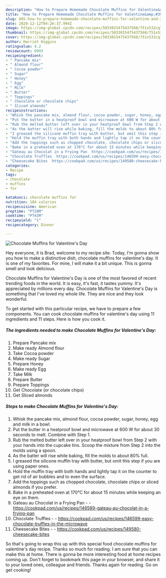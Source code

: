 ```yaml
---
description: "How to Prepare Homemade Chocolate Muffins for Valentine&amp;#39;s Day"
title: "How to Prepare Homemade Chocolate Muffins for Valentine&amp;#39;s Day"
slug: 605-how-to-prepare-homemade-chocolate-muffins-for-valentine-and-39-s-day
date: 2020-12-12T04:26:37.994Z
image: https://img-global.cpcdn.com/recipes/5033015475437568/751x532cq70/chocolate-muffins-for-valentines-day-recipe-main-photo.jpg
thumbnail: https://img-global.cpcdn.com/recipes/5033015475437568/751x532cq70/chocolate-muffins-for-valentines-day-recipe-main-photo.jpg
cover: https://img-global.cpcdn.com/recipes/5033015475437568/751x532cq70/chocolate-muffins-for-valentines-day-recipe-main-photo.jpg
author: Harriet Higgins
ratingvalue: 4.2
reviewcount: 6993
recipeingredient:
- " Pancake mix"
- " Almond flour"
- " Cocoa powder"
- " Sugar"
- " Honey"
- " Egg"
- " Milk"
- " Butter"
- " Toppings"
- " Chocolate or chocolate chips"
- " Sliced almonds"
recipeinstructions:
- "Whisk the pancake mix, almond flour, cocoa powder, sugar, honey, egg and milk in a bowl."
- "Put the butter in a heatproof bowl and microwave at 600 W for about 30 seconds to melt. Combine with Step 1."
- "Rub the melted butter left over in your heatproof bowl from Step 2 with your hands into the cupcake tins. Scoop the mixture from Step 2 into the molds using a spoon."
- "As the batter will rise while baking, fill the molds to about 80% full."
- "I greased the silicone muffin tray with butter, but omit this step if you are using paper ones."
- "Hold the muffin tray with both hands and lightly tap it on the counter to get rid of air bubbles and to even the surface."
- "Add the toppings such as chopped chocolate, chocolate chips or sliced almonds if you prefer."
- "Bake in a preheated oven at 170°C for about 15 minutes while keeping an eye on them."
- "Gateau au Chocolat in a Frying Pan  https://cookpad.com/us/recipes/146589-gateau-au-chocolat-in-a-frying-pan"
- "Chocolate Truffles  https://cookpad.com/us/recipes/146599-easy-chocolate-truffles-in-the-microwave"
- "Cheesecake Bites  https://cookpad.com/us/recipes/149580-cheesecake-bites"
categories:
- Recipe
tags:
- chocolate
- muffins
- for

katakunci: chocolate muffins for 
nutrition: 184 calories
recipecuisine: American
preptime: "PT28M"
cooktime: "PT43M"
recipeyield: "1"
recipecategory: Dinner

---
```



![Chocolate Muffins for Valentine&#39;s Day](https://img-global.cpcdn.com/recipes/5033015475437568/751x532cq70/chocolate-muffins-for-valentines-day-recipe-main-photo.jpg)

Hey everyone, it is Brad, welcome to my recipe site. Today, I'm gonna show you how to make a distinctive dish, chocolate muffins for valentine&#39;s day. It is one of my favorites. For mine, I will make it a bit unique. This is gonna smell and look delicious.

Chocolate Muffins for Valentine&#39;s Day is one of the most favored of recent trending foods in the world. It is easy, it's fast, it tastes yummy. It's appreciated by millions every day. Chocolate Muffins for Valentine&#39;s Day is something that I've loved my whole life. They are nice and they look wonderful.




To get started with this particular recipe, we have to prepare a few components. You can cook chocolate muffins for valentine&#39;s day using 11 ingredients and 11 steps. Here is how you cook it.

<!--inarticleads1-->

##### The ingredients needed to make Chocolate Muffins for Valentine&#39;s Day:

1. Prepare  Pancake mix
1. Make ready  Almond flour
1. Take  Cocoa powder
1. Make ready  Sugar
1. Prepare  Honey
1. Make ready  Egg
1. Take  Milk
1. Prepare  Butter
1. Prepare  Toppings
1. Get  Chocolate (or chocolate chips)
1. Get  Sliced almonds




<!--inarticleads2-->

##### Steps to make Chocolate Muffins for Valentine&#39;s Day:

1. Whisk the pancake mix, almond flour, cocoa powder, sugar, honey, egg and milk in a bowl.
1. Put the butter in a heatproof bowl and microwave at 600 W for about 30 seconds to melt. Combine with Step 1.
1. Rub the melted butter left over in your heatproof bowl from Step 2 with your hands into the cupcake tins. Scoop the mixture from Step 2 into the molds using a spoon.
1. As the batter will rise while baking, fill the molds to about 80% full.
1. I greased the silicone muffin tray with butter, but omit this step if you are using paper ones.
1. Hold the muffin tray with both hands and lightly tap it on the counter to get rid of air bubbles and to even the surface.
1. Add the toppings such as chopped chocolate, chocolate chips or sliced almonds if you prefer.
1. Bake in a preheated oven at 170°C for about 15 minutes while keeping an eye on them.
1. Gateau au Chocolat in a Frying Pan -  - https://cookpad.com/us/recipes/146589-gateau-au-chocolat-in-a-frying-pan
1. Chocolate Truffles -  - https://cookpad.com/us/recipes/146599-easy-chocolate-truffles-in-the-microwave
1. Cheesecake Bites -  - https://cookpad.com/us/recipes/149580-cheesecake-bites




So that's going to wrap this up with this special food chocolate muffins for valentine&#39;s day recipe. Thanks so much for reading. I am sure that you can make this at home. There is gonna be more interesting food at home recipes coming up. Don't forget to bookmark this page in your browser, and share it to your loved ones, colleague and friends. Thanks again for reading. Go on get cooking!
